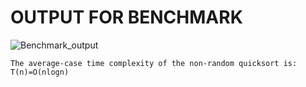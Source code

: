 # OUTPUT FOR BENCHMARK
![Benchmark_output](https://github.com/user-attachments/assets/f8d3826d-eb9c-4a06-b3d4-528af77e4bdd)
```
The average-case time complexity of the non-random quicksort is:
T(n)=O(nlogn)
```
